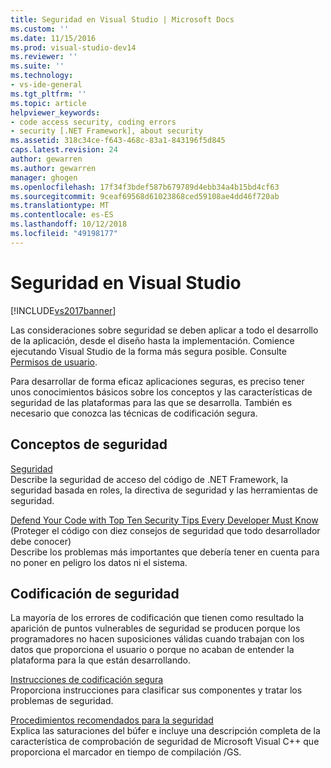 ```yaml
---
title: Seguridad en Visual Studio | Microsoft Docs
ms.custom: ''
ms.date: 11/15/2016
ms.prod: visual-studio-dev14
ms.reviewer: ''
ms.suite: ''
ms.technology:
- vs-ide-general
ms.tgt_pltfrm: ''
ms.topic: article
helpviewer_keywords:
- code access security, coding errors
- security [.NET Framework], about security
ms.assetid: 318c34ce-f643-468c-83a1-843196f5d845
caps.latest.revision: 24
author: gewarren
ms.author: gewarren
manager: ghogen
ms.openlocfilehash: 17f34f3bdef587b679789d4ebb34a4b15bd4cf63
ms.sourcegitcommit: 9ceaf69568d61023868ced59108ae4dd46f720ab
ms.translationtype: MT
ms.contentlocale: es-ES
ms.lasthandoff: 10/12/2018
ms.locfileid: "49198177"
---
```

# <a name="security-in-visual-studio"></a>Seguridad en Visual Studio
[!INCLUDE[vs2017banner](../includes/vs2017banner.md)]

Las consideraciones sobre seguridad se deben aplicar a todo el desarrollo de la aplicación, desde el diseño hasta la implementación. Comience ejecutando Visual Studio de la forma más segura posible. Consulte [Permisos de usuario](../ide/user-permissions-and-visual-studio.md).  
  
 Para desarrollar de forma eficaz aplicaciones seguras, es preciso tener unos conocimientos básicos sobre los conceptos y las características de seguridad de las plataformas para las que se desarrolla. También es necesario que conozca las técnicas de codificación segura.  
  
## <a name="understanding-security"></a>Conceptos de seguridad  
 [Seguridad](http://msdn.microsoft.com/library/9a9621d7-8883-4a4f-a874-65e8e09e20a6)  
 Describe la seguridad de acceso del código de .NET Framework, la seguridad basada en roles, la directiva de seguridad y las herramientas de seguridad.  
  
 [Defend Your Code with Top Ten Security Tips Every Developer Must Know](http://go.microsoft.com/fwlink/?LinkId=72877) (Proteger el código con diez consejos de seguridad que todo desarrollador debe conocer)  
 Describe los problemas más importantes que debería tener en cuenta para no poner en peligro los datos ni el sistema.  
  
## <a name="coding-for-security"></a>Codificación de seguridad  
 La mayoría de los errores de codificación que tienen como resultado la aparición de puntos vulnerables de seguridad se producen porque los programadores no hacen suposiciones válidas cuando trabajan con los datos que proporciona el usuario o porque no acaban de entender la plataforma para la que están desarrollando.  
  
 [Instrucciones de codificación segura](http://msdn.microsoft.com/library/4f882d94-262b-4494-b0a6-ba9ba1f5f177)  
 Proporciona instrucciones para clasificar sus componentes y tratar los problemas de seguridad.  
  
 [Procedimientos recomendados para la seguridad](http://msdn.microsoft.com/library/86acaccf-cdb4-4517-bd58-553618e3ec42)  
 Explica las saturaciones del búfer e incluye una descripción completa de la característica de comprobación de seguridad de Microsoft Visual C++ que proporciona el marcador en tiempo de compilación /GS.



